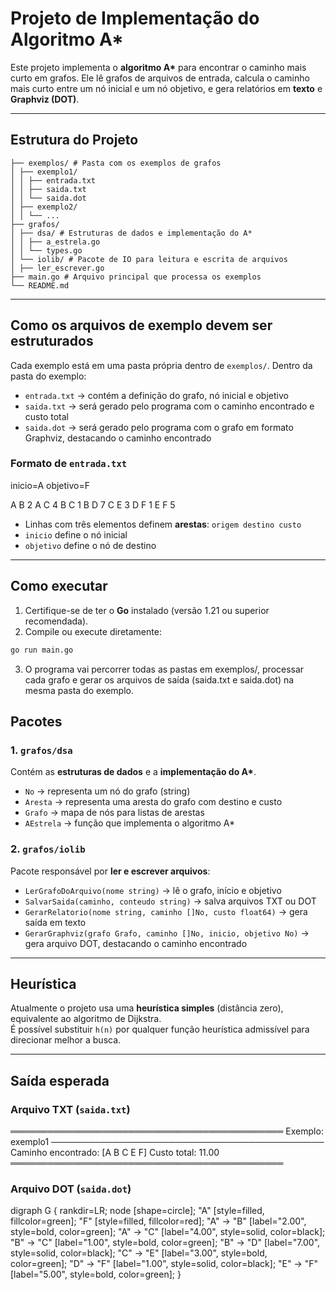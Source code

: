 # Projeto de Implementação do Algoritmo A*

Este projeto implementa o **algoritmo A\*** para encontrar o caminho mais curto em grafos. Ele lê grafos de arquivos de entrada, calcula o caminho mais curto entre um nó inicial e um nó objetivo, e gera relatórios em **texto** e **Graphviz (DOT)**.

---

## Estrutura do Projeto

```
├── exemplos/ # Pasta com os exemplos de grafos
│ ├── exemplo1/
│ │ ├── entrada.txt
│ │ ├── saida.txt
│ │ └── saida.dot
│ ├── exemplo2/
│ │ └── ...
├── grafos/
│ ├── dsa/ # Estruturas de dados e implementação do A*
│ │ ├── a_estrela.go
│ │ └── types.go
│ └── iolib/ # Pacote de IO para leitura e escrita de arquivos
│ ├── ler_escrever.go
├── main.go # Arquivo principal que processa os exemplos
└── README.md
```

---

## Como os arquivos de exemplo devem ser estruturados

Cada exemplo está em uma pasta própria dentro de `exemplos/`. Dentro da pasta do exemplo:

- `entrada.txt` → contém a definição do grafo, nó inicial e objetivo
- `saida.txt` → será gerado pelo programa com o caminho encontrado e custo total
- `saida.dot` → será gerado pelo programa com o grafo em formato Graphviz, destacando o caminho encontrado

### Formato de `entrada.txt`

inicio=A
objetivo=F

A B 2
A C 4
B C 1
B D 7
C E 3
D F 1
E F 5


- Linhas com três elementos definem **arestas**: `origem destino custo`
- `inicio` define o nó inicial
- `objetivo` define o nó de destino

---

## Como executar

1. Certifique-se de ter o **Go** instalado (versão 1.21 ou superior recomendada).
2. Compile ou execute diretamente:

```bash
go run main.go
```

3. O programa vai percorrer todas as pastas em exemplos/, processar cada grafo e gerar os arquivos de saída (saida.txt e saida.dot) na mesma pasta do exemplo.

## Pacotes

### 1. `grafos/dsa`

Contém as **estruturas de dados** e a **implementação do A\***.

- `No` → representa um nó do grafo (string)
- `Aresta` → representa uma aresta do grafo com destino e custo
- `Grafo` → mapa de nós para listas de arestas
- `AEstrela` → função que implementa o algoritmo A*

### 2. `grafos/iolib`

Pacote responsável por **ler e escrever arquivos**:

- `LerGrafoDoArquivo(nome string)` → lê o grafo, início e objetivo
- `SalvarSaida(caminho, conteudo string)` → salva arquivos TXT ou DOT
- `GerarRelatorio(nome string, caminho []No, custo float64)` → gera saída em texto
- `GerarGraphviz(grafo Grafo, caminho []No, inicio, objetivo No)` → gera arquivo DOT, destacando o caminho encontrado

---

## Heurística

Atualmente o projeto usa uma **heurística simples** (distância zero), equivalente ao algoritmo de Dijkstra.  
É possível substituir `h(n)` por qualquer função heurística admissível para direcionar melhor a busca.

---

## Saída esperada

### Arquivo TXT (`saida.txt`)

════════════════════════════════════════════
Exemplo: exemplo1
────────────────────────────────────────────
Caminho encontrado:
[A B C E F]
Custo total: 11.00
════════════════════════════════════════════

### Arquivo DOT (`saida.dot`)

digraph G {
  rankdir=LR;
  node [shape=circle];
  "A" [style=filled, fillcolor=green];
  "F" [style=filled, fillcolor=red];
  "A" -> "B" [label="2.00", style=bold, color=green];
  "A" -> "C" [label="4.00", style=solid, color=black];
  "B" -> "C" [label="1.00", style=bold, color=green];
  "B" -> "D" [label="7.00", style=solid, color=black];
  "C" -> "E" [label="3.00", style=bold, color=green];
  "D" -> "F" [label="1.00", style=solid, color=black];
  "E" -> "F" [label="5.00", style=bold, color=green];
}

